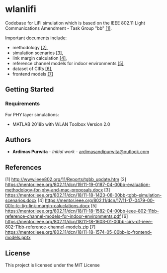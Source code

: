 # wlanlifi
Codebase for LiFi simulation which is based on the IEEE 802.11 Light Communications Amendment - Task Group "bb" [[1]](http://www.ieee802.org/11/Reports/tgbb_update.htm).

Important documents include:
- methodology [[2]](https://mentor.ieee.org/802.11/dcn/19/11-19-0187-04-00bb-evaluation-methodology-for-phy-and-mac-proposals.docx),
- simulation scenarios [[3]](https://mentor.ieee.org/802.11/dcn/18/11-18-1423-08-00bb-tgbb-simulation-scenarios.docx),
- link margin calculation [[4]](https://mentor.ieee.org/802.11/dcn/17/11-17-0479-00-00lc-lc-tig-link-margin-caluclations.docx),
- reference channel models for indoor environments [[5]](https://mentor.ieee.org/802.11/dcn/18/11-18-1582-04-00bb-ieee-802-11bb-reference-channel-models-for-indoor-environments.pdf),
- dataset of CIRs [[6]](https://mentor.ieee.org/802.11/dcn/18/11-18-1603-01-00bb-cirs-of-ieee-802-11bb-reference-channel-models.zip),
- frontend models [[7]](https://mentor.ieee.org/802.11/dcn/18/11-18-1574-05-00bb-lc-frontend-models.pptx)

## Getting Started

### Requirements

For PHY layer simulations:
- MATLAB 2018b with WLAN Toolbox Version 2.0

## Authors

* **Ardimas Purwita** - *Initial work* - ardimasandipurwita@outlook.com

## References

[1] http://www.ieee802.org/11/Reports/tgbb_update.htm
[2] https://mentor.ieee.org/802.11/dcn/19/11-19-0187-04-00bb-evaluation-methodology-for-phy-and-mac-proposals.docx
[3] https://mentor.ieee.org/802.11/dcn/18/11-18-1423-08-00bb-tgbb-simulation-scenarios.docx
[4] https://mentor.ieee.org/802.11/dcn/17/11-17-0479-00-00lc-lc-tig-link-margin-caluclations.docx
[5] https://mentor.ieee.org/802.11/dcn/18/11-18-1582-04-00bb-ieee-802-11bb-reference-channel-models-for-indoor-environments.pdf
[6] https://mentor.ieee.org/802.11/dcn/18/11-18-1603-01-00bb-cirs-of-ieee-802-11bb-reference-channel-models.zip
[7] https://mentor.ieee.org/802.11/dcn/18/11-18-1574-05-00bb-lc-frontend-models.pptx

## License

This project is licensed under the MIT License
